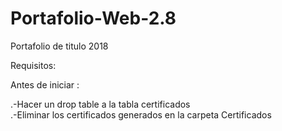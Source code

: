 # Portafolio-Web-2.8
Portafolio de titulo 2018

Requisitos:

Antes de iniciar :

.-Hacer un drop table a la tabla certificados 
<br>
.-Eliminar los certificados generados en la carpeta Certificados
